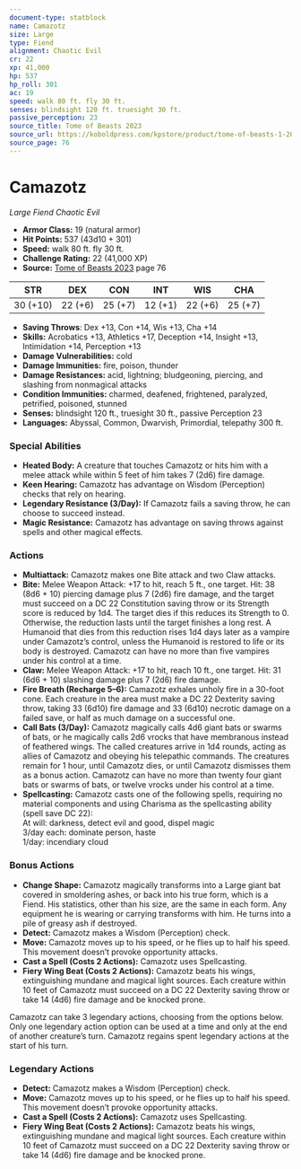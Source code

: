 ```yaml
---
document-type: statblock
name: Camazotz
size: Large
type: Fiend
alignment: Chaotic Evil
cr: 22
xp: 41,000
hp: 537
hp_roll: 301
ac: 19
speed: walk 80 ft. fly 30 ft.
senses: blindsight 120 ft. truesight 30 ft. 
passive_perception: 23
source_title: Tome of Beasts 2023
source_url: https://koboldpress.com/kpstore/product/tome-of-beasts-1-2023-edition/
source_page: 76
---
```


# Camazotz

*Large* *Fiend* *Chaotic Evil*

- **Armor Class:** 19 (natural armor)
- **Hit Points:** 537 (43d10 + 301)
- **Speed:** walk 80 ft. fly 30 ft.
- **Challenge Rating:** 22 (41,000 XP)
- **Source:** [Tome of Beasts 2023](https://koboldpress.com/kpstore/product/tome-of-beasts-1-2023-edition/) page 76

| STR | DEX | CON | INT | WIS | CHA |
| --- | --- | --- | --- | --- | --- |
| 30 (+10) | 22 (+6) | 25 (+7) | 12 (+1) | 22 (+6) | 25 (+7) |

- **Saving Throws**: Dex +13, Con +14, Wis +13, Cha +14
- **Skills:** Acrobatics +13, Athletics +17, Deception +14, Insight +13, Intimidation +14, Perception +13
- **Damage Vulnerabilities:** cold
- **Damage Immunities:** fire, poison, thunder
- **Damage Resistances:** acid, lightning; bludgeoning, piercing, and slashing from nonmagical attacks
- **Condition Immunities:** charmed, deafened, frightened, paralyzed, petrified, poisoned, stunned
- **Senses:** blindsight 120 ft., truesight 30 ft., passive Perception 23
- **Languages:** Abyssal, Common, Dwarvish, Primordial, telepathy 300 ft.

### Special Abilities

- **Heated Body:** A creature that touches Camazotz or hits him with a melee attack while within 5 feet of him takes 7 (2d6) fire damage.
- **Keen Hearing:** Camazotz has advantage on Wisdom (Perception) checks that rely on hearing.
- **Legendary Resistance (3/Day):** If Camazotz fails a saving throw, he can choose to succeed instead.
- **Magic Resistance:** Camazotz has advantage on saving throws against spells and other magical effects.

### Actions

- **Multiattack:** Camazotz makes one Bite attack and two Claw attacks.
- **Bite:** Melee Weapon Attack: +17 to hit, reach 5 ft., one target. Hit: 38 (8d6 + 10) piercing damage plus 7 (2d6) fire damage, and the target must succeed on a DC 22 Constitution saving throw or its Strength score is reduced by 1d4. The target dies if this reduces its Strength to 0. Otherwise, the reduction lasts until the target finishes a long rest. A Humanoid that dies from this reduction rises 1d4 days later as a vampire under Camazotz’s control, unless the Humanoid is restored to life or its body is destroyed. Camazotz can have no more than five vampires under his control at a time.
- **Claw:** Melee Weapon Attack: +17 to hit, reach 10 ft., one target. Hit: 31 (6d6 + 10) slashing damage plus 7 (2d6) fire damage.
- **Fire Breath (Recharge 5–6):** Camazotz exhales unholy fire in a 30-foot cone. Each creature in the area must make a DC 22 Dexterity saving throw, taking 33 (6d10) fire damage and 33 (6d10) necrotic damage on a failed save, or half as much damage on a successful one.
- **Call Bats (3/Day):** Camazotz magically calls 4d6 giant bats or swarms of bats, or he magically calls 2d6 vrocks that have membranous instead of feathered wings. The called creatures arrive in 1d4 rounds, acting as allies of Camazotz and obeying his telepathic commands. The creatures remain for 1 hour, until Camazotz dies, or until Camazotz dismisses them as a bonus action. Camazotz can have no more than twenty four giant bats or swarms of bats, or twelve vrocks under his control at a time.
- **Spellcasting:** Camazotz casts one of the following spells, requiring no material components and using Charisma as the spellcasting ability (spell save DC 22):<br>At will: darkness, detect evil and good, dispel magic<br>3/day each: dominate person, haste<br>1/day: incendiary cloud

### Bonus Actions

- **Change Shape:** Camazotz magically transforms into a Large giant bat covered in smoldering ashes, or back into his true form, which is a Fiend. His statistics, other than his size, are the same in each form. Any equipment he is wearing or carrying transforms with him. He turns into a pile of greasy ash if destroyed.
- **Detect:** Camazotz makes a Wisdom (Perception) check.
- **Move:** Camazotz moves up to his speed, or he flies up to half his speed. This movement doesn’t provoke opportunity attacks.
- **Cast a Spell (Costs 2 Actions):** Camazotz uses Spellcasting.
- **Fiery Wing Beat (Costs 2 Actions):** Camazotz beats his wings, extinguishing mundane and magical light sources. Each creature within 10 feet of Camazotz must succeed on a DC 22 Dexterity saving throw or take 14 (4d6) fire damage and be knocked prone.

Camazotz can take 3 legendary actions, choosing from the options below. Only one legendary action option can be used at a time and only at the end of another creature’s turn. Camazotz regains spent legendary actions at the start of his turn.

### Legendary Actions

- **Detect:** Camazotz makes a Wisdom (Perception) check.
- **Move:** Camazotz moves up to his speed, or he flies up to half his speed. This movement doesn’t provoke opportunity attacks.
- **Cast a Spell (Costs 2 Actions):** Camazotz uses Spellcasting.
- **Fiery Wing Beat (Costs 2 Actions):** Camazotz beats his wings, extinguishing mundane and magical light sources. Each creature within 10 feet of Camazotz must succeed on a DC 22 Dexterity saving throw or take 14 (4d6) fire damage and be knocked prone.
